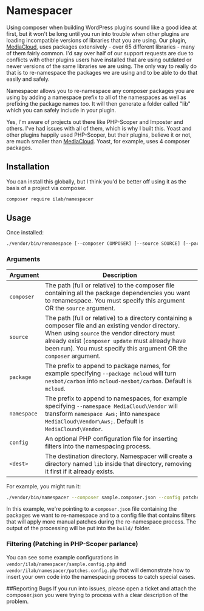 # Namespacer
Using composer when building WordPress plugins sound like a good idea at first, but it won't be long until you run into 
trouble when other plugins are loading incompatible versions of libraries that you are using.  Our plugin, 
[MediaCloud](https://mediacloud.press), uses packages extensively - over 65 different libraries - many of them fairly 
common.  I'd say over half of our support requests are due to conflicts with other plugins users have installed that 
are using outdated or newer versions of the same libraries we are using.  The only way to really do that is to 
re-namespace the packages we are using and to be able to do that easily and safely.

Namespacer allows you to re-namespace any composer packages you are using by adding a namespace prefix to all of the 
namespaces as well as prefixing the package names too.  It will then generate a folder called "lib" which you can safely
include in your plugin.

Yes, I'm aware of projects out there like PHP-Scoper and Imposter and others.  I've had issues with all of them, which 
is why I built this.  Yoast and other plugins happily used PHP-Scoper, but their plugins, believe it or not, are much
smaller than [MediaCloud](https://mediacloud.press).  Yoast, for example, uses 4 composer packages.

## Installation
You can install this globally, but I think you'd be better off using it as the basis of a project via composer.

```bash
composer require ilab/namespacer
```

## Usage
Once installed:

```bash
./vendor/bin/renamespace [--composer COMPOSER] [--source SOURCE] [--package PACKAGE] [--namespace NAMESPACE] [--config CONFIG] <dest>
```

### Arguments
| Argument    | Description |
| ----------- | ----------- |
| `composer`  | The path (full or relative) to the composer file containing all the package dependencies you want to renamespace.  You must specify this argument OR the `source` argument. |
| `source`    | The path (full or relative) to a directory containing a composer file and an existing vendor directory.  When using `source` the vendor directory must already exist (`composer update` must already have been run).  You must specify this argument OR the `composer` argument. |
| `package`   | The prefix to append to package names, for example specifying `--package mcloud` will turn `nesbot/carbon` into `mcloud-nesbot/carbon`. Default is `mcloud`. |
| `namespace` | The prefix to append to namespaces, for example specifying `--namespace MediaCloud\Vendor` will transform `namespace Aws;` into `namespace MediaCloud\Vendor\Aws;`. Default is `MediaClound\Vendor`. |
| `config`    | An optional PHP configuration file for inserting filters into the namespacing process. |
| `<dest>`    | The destination directory.  Namespacer will create a directory named `lib` inside that directory, removing it first if it already exists. |

For example, you might run it:

```bash
./vendor/bin/namespacer --composer sample.composer.json --config patches.config.php --package mypackage --namespace MyNamespace\Vendor build/
```

In this example, we're pointing to a `composer.json` file containing the packages we want to re-namespace and to a 
config file that contains filters that will apply more manual patches during the re-namespace process.  The output 
of the processing will be put into the `build/` folder.

### Filtering (Patching in PHP-Scoper parlance)
You can see some example configurations in `vendor/ilab/namespacer/sample.config.php` and 
`vendor/ilab/namespacer/patches.config.php` that will demonstrate how to insert your own code into the namespacing
process to catch special cases. 

##Reporting Bugs
If you run into issues, please open a ticket and attach the composer.json you were trying to process with a clear
description of the problem.